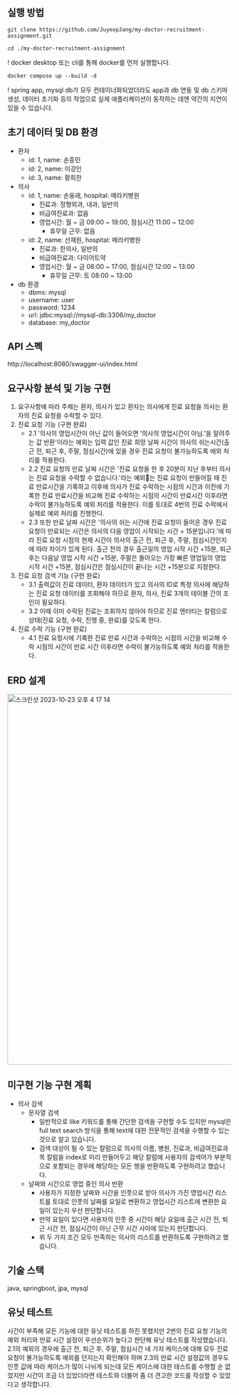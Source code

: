 ## 실행 방법
```shell
git clone https://github.com/JuyeopJang/my-doctor-recruitment-assignment.git
```
```shell
cd ./my-doctor-recruitment-assignment
```
! docker desktop 또는 cli를 통해 docker를 먼저 실행합니다.
```shell
docker compose up --build -d
```
! spring app, mysql db가 모두 컨테이너화되었더라도 app과 db 연동 및 db 스키마 생성, 데이터 초기화 등의 작업으로 실제 애플리케이션이 동작하는 데엔 약간의 지연이 있을 수 있습니다.

## 초기 데이터 및 DB 환경
- 환자
  - id: 1, name: 손흥민
  - id: 2, name: 이강인
  - id: 3, name: 황희찬
- 의사
  - id: 1, name: 손웅래, hospital: 메라키병원
       - 진료과: 정형외과, 내과, 일반의
       - 비급여진료과: 없음
       - 영업시간: 월 ~ 금 09:00 ~ 19:00, 점심시간 11:00 ~ 12:00
         - 휴무일 근무: 없음
  - id: 2, name: 선재원, hospital: 메라키병원
       - 진료과: 한의사, 일반의
       - 비급여진료과: 다이어트약
       - 영업시간: 월 ~ 금 08:00 ~ 17:00, 점심시간 12:00 ~ 13:00
         - 휴무일 근무: 토 08:00 ~ 13:00
- db 환경
  - dbms: mysql
  - username: user
  - password: 1234
  - url: jdbc:mysql://mysql-db:3306/my_doctor
  - database: my_doctor

## API 스펙
http://localhost:8080/swagger-ui/index.html

## 요구사항 분석 및 기능 구현
1. 요구사항에 따라 주체는 환자, 의사가 있고 환자는 의사에게 진료 요청을 의사는 환자의 진료 요청을 수락할 수 있다.
2. 진료 요청 기능 (구현 완료)
   - 2.1 '의사의 영업시간이 아닌 값이 들어오면 ‘의사의 영업시간이 아님.’을 알려주는 값 반환'이라는 예외는 입력 값인 진료 희망 날짜 시간이 의사의 쉬는시간(출근 전, 퇴근 후, 주말, 점심시간)에 있을 경우 진료 요청이 불가능하도록 에외 처리를 적용한다.
   - 2.2 진료 요청의 만료 날짜 시간은 '진료 요청을 한 후 20분이 지난 후부터 의사는 진료 요청을 수락할 수 없습니다.'라는 예외는 진료 요청이 만들어질 때 진료 만료시간을 기록하고 이후에 의사가 진료 수락하는 시점의 시간과 이전에 기록한 진료 만료시간을 비교해 진료 수락하는 시점의 시간이 만료시간 이후라면 수락이 불가능하도록 예외 처리를 적용한다. 이를 토대로 4번의 진료 수락에서 실제로 예외 처리를 진행한다.
   - 2.3 또한 만료 날짜 시간은 '의사의 쉬는 시간에 진료 요청이 들어온 경우 진료 요청이 만료되는 시간은 의사의 다음 영업이 시작되는 시간 + 15분입니다.'에 따라 진료 요청 시점의 현재 시간이 의사의 출근 전, 퇴근 후, 주말, 점심시간인지에 따라 차이가 있게 된다. 출근 전의 경우 출근일의 영업 시작 시간 +15분, 퇴근 후는 다음날 영업 시작 시간 +15분, 주말은 돌아오는 가장 빠른 영업일의 영업 시작 시간 +15분, 점심시간은 점심시간이 끝나는 시간 +15분으로 지정한다. 
3. 진료 요청 검색 기능 (구현 완료)
   - 3.1 출력값이 진료 데이터, 환자 데이터가 있고 의사의 ID로 특정 의사에 해당하는 진료 요청 데이터를 조회해야 하므로 환자, 의사, 진료 3개의 테이블 간의 조인이 필요하다.
   - 3.2 이때 이미 수락된 진료는 조회하지 않아야 하므로 진료 엔터티는 칼럼으로 상태(진료 요청, 수락, 진행 중, 완료)를 갖도록 한다.
4. 진료 수락 기능 (구현 완료)
   - 4.1 진료 요청시에 기록한 진료 만료 시간과 수락하는 시점의 시간을 비교해 수락 시점의 시간이 만료 시간 이후라면 수락이 불가능하도록 예외 처리를 적용한다.
  
## ERD 설계
<img width="834" alt="스크린샷 2023-10-23 오후 4 17 14" src="https://github.com/JuyeopJang/my-doctor-recruitment-assignment/assets/68889506/fd54d574-b826-4e63-87c3-5d2264555ff4">


## 미구현 기능 구현 계획
- 의사 검색
  - 문자열 검색
    - 일반적으로 like 키워드를 통해 간단한 검색을 구현할 수도 있지만 mysql은 full text search 방식을 통해 text에 대한 전문적인 검색을 수행할 수 있는 것으로 알고 있습니다.
    - 검색 대상이 될 수 있는 칼럼으로 의사의 이름, 병원, 진료과, 비급여진료과목 칼럼을 index로 미리 만들어두고 해당 칼럼에 사용자의 검색어가 부분적으로 포함되는 경우에 해당하는 모든 행을 반환하도록 구현하려고 했습니다.
  - 날짜와 시간으로 영업 중인 의사 반환
    - 사용자가 지정한 날짜와 시간을 인풋으로 받아 의사가 가진 영업시간 리스트를 토대로 인풋의 날짜를 요일로 변환하고 영업시간 리스트에 변환한 요일이 있는지 우선 판단합니다.
    - 만약 요일이 있다면 사용자의 인풋 중 시간이 해당 요일에 출근 시간 전, 퇴근 시간 전, 점심시간이 아닌 근무 시간 사이에 있는지 판단합니다.
    - 위 두 가지 조건 모두 만족하는 의사의 리스트를 반환하도록 구현하려고 했습니다.

## 기술 스택
java, springboot, jpa, mysql

## 유닛 테스트
시간이 부족해 모든 기능에 대한 유닛 테스트를 하진 못했지만 2번의 진료 요청 기능의 예외 처리와 만료 시간 설정이 우선순위가 높다고 판단해 유닛 테스트를 작성했습니다.
2.1의 예외의 경우에 출근 전, 퇴근 후, 주말, 점심시간 네 가지 케이스에 대해 모두 진료 요청이 불가능하도록 예외를 던지는지 확인해야 하며 2.3의 만료 시간 설정값의 경우도 인풋 값에 따라 케이스가 많이 나뉘게 되는데 모든 케이스에 대한 테스트를 수행할 순 없었지만 시간이 조금 더 있었더라면 테스트와 더불어 좀 더 견고한 코드를 작성할 수 있었다고 생각합니다.

